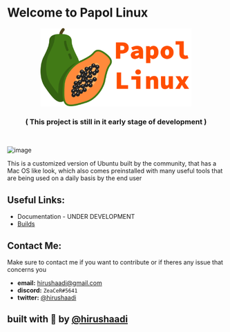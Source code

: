 # Welcome to Papol Linux

<p align="center">
  <img src="https://github.com/Papol-Linux/artwork/raw/main/logo/1080x560-logo-with-text.png" alt="Papol Linux" width='350'>
  <h3 align="center"><b>( This project is still in it early stage of development )</b></h3>
</p>



<br>

![image](https://user-images.githubusercontent.com/36286877/200767300-408ed29e-e75c-4b35-9074-0b4d0ccc1f3a.png)


This is a customized version of Ubuntu built by the community, that has a Mac OS like look, which also comes preinstalled with many useful tools that are being used on a daily basis by the end user

## Useful Links:

- Documentation - UNDER DEVELOPMENT
- [Builds](https://github.com/Papol-Linux/.github/blob/main/builds.md)


## Contact Me:

Make sure to contact me if you want to contribute or if theres any issue that concerns you

- **email:** hirushaadi@gmail.com
- **discord:** `ZeaCeR#5641`
- **twitter:** [@hirushaadi](https://twitter.com/hirushaadi/)


## built with 💖 by [@hirushaadi](https://github.com/hirusha-adi) 
